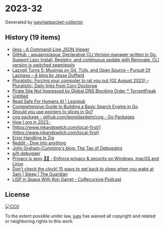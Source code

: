 # 2023-32

Generated by [juev/getpocket-collector](https://github.com/juev/getpocket-collector)

## History (19 items)

- [jless - A Command-Line JSON Viewer](https://jless.io)
- [GitHub - aquaproj/aqua: Declarative CLI Version manager written in Go. Support Lazy Install, Registry, and continuous update with Renovate. CLI version is switched seamlessly](https://github.com/aquaproj/aqua)
- [Lazygit Turns 5: Musings on Git, TUIs, and Open Source – Pursuit Of Laziness – A blog by Jesse Duffield](https://jesseduffield.com/Lazygit-5-Years-On/)
- [Pluralistic: Forcing your computer to rat you out (02 August 2023) – Pluralistic: Daily links from Cory Doctorow](https://pluralistic.net/2023/08/02/self-incrimination/)
- [Pirate Site Not Impressed by Global DNS Blocking Order * TorrentFreak](https://torrentfreak.com/pirate-site-not-impressed-by-global-dns-blocking-order-230803/)
- [Untitled](https://lemire.me/blog/2016/06/21/i-do-not-use-a-debugger)
- [Read Safe For Humans AI | Leanpub](https://leanpub.com/safe-for-humans-AI/read)
- [Comprehensive Guide to Building a Basic Search Engine in Go](https://voskan.host/2023/08/04/building-search-engine-in-golang/)
- [Should you use pointers to slices in Go?](https://www.willem.dev/articles/should-you-use-pointers-to-slices/)
- [cog package - github.com/leonidasdeim/cog - Go Packages](https://pkg.go.dev/github.com/leonidasdeim/cog)
- [How I org in 2023 ·](https://cmdln.org/2023/03/25/how-i-org-in-2023/)
- [https://www.inkandswitch.com/local-first/](https://www.inkandswitch.com/local-first)
- [Error Handling In Zig](https://www.aolium.com/karlseguin/4013ac14-2457-479b-e59b-e603c04673c8)
- [Reddit - Dive into anything](https://www.reddit.com/r/ObsidianMD/comments/15j3mb9/my_complete_obsidian_workflow_to_manage_my_life/)
- [John Graham-Cumming's blog: The Tao of Debugging](https://blog.jgc.org/2007/01/tao-of-debugging.html)
- [a/lt-debugger](https://lwn.net/2000/0914/a/lt-debugger.php3)
- [Privacy is sexy 🍑🍆 - Enforce privacy & security on Windows, macOS and Linux](https://privacy.sexy)
- [Don’t check the clock! 15 ways to get back to sleep when you wake at 3am | Sleep | The Guardian](https://www.theguardian.com/lifeandstyle/2023/aug/03/dont-check-the-clock-15-ways-to-get-back-to-sleep-when-you-wake-at-3am)
- [LISP in Space With Ron Garret - CoRecursive Podcast](https://corecursive.com/lisp-in-space-with-ron-garret/)

## License

[![CC0](https://mirrors.creativecommons.org/presskit/buttons/88x31/svg/cc-zero.svg)](https://creativecommons.org/publicdomain/zero/1.0/)

To the extent possible under law, [juev](https://github.com/juev) has waived all copyright and related or neighboring rights to this work.
